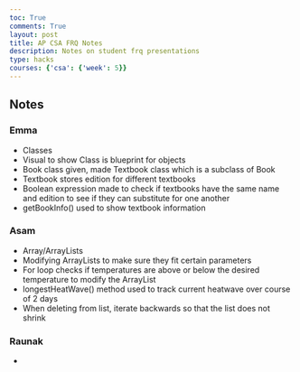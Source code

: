 ```yaml
---
toc: True
comments: True
layout: post
title: AP CSA FRQ Notes
description: Notes on student frq presentations
type: hacks
courses: {'csa': {'week': 5}}
---
```


## Notes

### Emma
- Classes
- Visual to show Class is blueprint for objects
- Book class given, made Textbook class which is a subclass of Book
- Textbook stores edition for different textbooks
- Boolean expression made to check if textbooks have the same name and edition to see if they can substitute for one another
- getBookInfo() used to show textbook information

### Asam
- Array/ArrayLists
- Modifying ArrayLists to make sure they fit certain parameters
- For loop checks if temperatures are above or below the desired temperature to modify the ArrayList
- longestHeatWave() method used to track current heatwave over course of 2 days
- When deleting from list, iterate backwards so that the list does not shrink
                                                                                                                                        
### Raunak
- 
